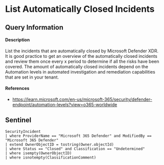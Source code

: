 # List Automatically Closed Incidents

## Query Information

#### Description
List the incidents that are automatically closed by Microsoft Defender XDR. It is good practice to get an overview of the automatically closed incidents and review them once every x period to determine if all the risks have been covered. The amount of automatically closed incidents depend on the Automation levels in automated investigation and remediation capabilities that are set in your tenant.

#### References
- https://learn.microsoft.com/en-us/microsoft-365/security/defender-endpoint/automation-levels?view=o365-worldwide

## Sentinel
```KQL
SecurityIncident
| where ProviderName == "Microsoft 365 Defender" and ModifiedBy == "Microsoft 365 Defender"
| extend OwnerObjectID = tostring(Owner.objectId)
| where Status == "Closed" and Classification == "Undetermined"
| where isempty(OwnerObjectID)
| where isnotempty(ClassificationComment)
```